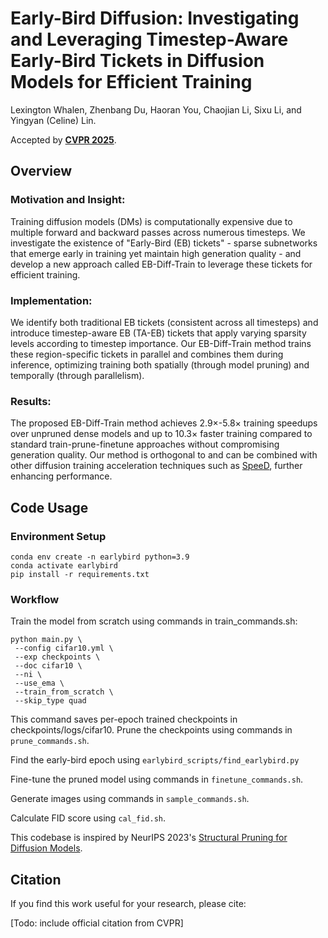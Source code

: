 # Early-Bird Diffusion: Investigating and Leveraging Timestep-Aware Early-Bird Tickets in Diffusion Models for Efficient Training
Lexington Whalen, Zhenbang Du, Haoran You, Chaojian Li, Sixu Li, and Yingyan (Celine) Lin.

Accepted by [**CVPR 2025**](https://cvpr.thecvf.com/).

## Overview
### Motivation and Insight:
Training diffusion models (DMs) is computationally expensive due to multiple forward and backward passes across numerous timesteps. We investigate the existence of "Early-Bird (EB) tickets" - sparse subnetworks that emerge early in training yet maintain high generation quality - and develop a new approach called EB-Diff-Train to leverage these tickets for efficient training.

### Implementation:
We identify both traditional EB tickets (consistent across all timesteps) and introduce timestep-aware EB (TA-EB) tickets that apply varying sparsity levels according to timestep importance. Our EB-Diff-Train method trains these region-specific tickets in parallel and combines them during inference, optimizing training both spatially (through model pruning) and temporally (through parallelism).

### Results:
The proposed EB-Diff-Train method achieves 2.9×-5.8× training speedups over unpruned dense models and up to 10.3× faster training compared to standard train-prune-finetune approaches without compromising generation quality. Our method is orthogonal to and can be combined with other diffusion training acceleration techniques such as [SpeeD](https://github.com/NUS-HPC-AI-Lab/SpeeD), further enhancing performance.


## Code Usage
### Environment Setup
```
conda env create -n earlybird python=3.9
conda activate earlybird
pip install -r requirements.txt
```

### Workflow
Train the model from scratch using commands in train_commands.sh:
```
python main.py \
 --config cifar10.yml \
 --exp checkpoints \
 --doc cifar10 \
 --ni \
 --use_ema \
 --train_from_scratch \
 --skip_type quad
```

This command saves per-epoch trained checkpoints in checkpoints/logs/cifar10.
Prune the checkpoints using commands in `prune_commands.sh`.

Find the early-bird epoch using `earlybird_scripts/find_earlybird.py`

Fine-tune the pruned model using commands in `finetune_commands.sh`.

Generate images using commands in `sample_commands.sh`.

Calculate FID score using `cal_fid.sh`.


This codebase is inspired by NeurIPS 2023's [Structural Pruning for Diffusion Models](https://arxiv.org/pdf/2305.10924).

## Citation

If you find this work useful for your research, please cite:

[Todo: include official citation from CVPR]